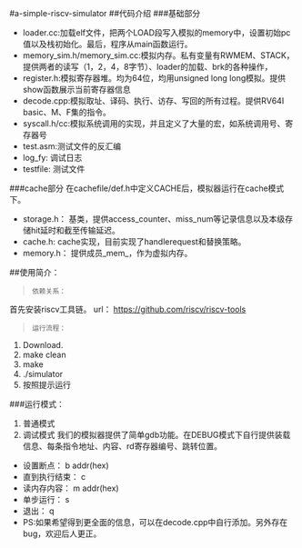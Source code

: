 #a-simple-riscv-simulator
##代码介绍
###基础部分
* loader.cc:加载elf文件，把两个LOAD段写入模拟的memory中，设置初始pc值以及栈初始化。最后，程序从main函数运行。
* memory_sim.h/memory_sim.cc:模拟内存。私有变量有RWMEM、STACK，提供两者的读写（1，2，4，8字节）、loader的加载、brk的各种操作，
* register.h:模拟寄存器堆。均为64位，均用unsigned long long模拟。提供show函数展示当前寄存器信息
* decode.cpp:模拟取址、译码、执行、访存、写回的所有过程。提供RV64I basic、M、F集的指令。
* syscall.h/cc:模拟系统调用的实现，并且定义了大量的宏，如系统调用号、寄存器号
* test.asm:测试文件的反汇编
* log_fy: 调试日志
* testfile: 测试文件

###cache部分
在cachefile/def.h中定义CACHE后，模拟器运行在cache模式下。
* storage.h： 基类，提供access_counter、miss_num等记录信息以及本级存储hit延时和截至传输延迟。
* cache.h: cache实现，目前实现了handlerequest和替换策略。
* memory.h： 提供成员_mem_，作为虚拟内存。

##使用简介：
>     依赖关系：
首先安装riscv工具链。
url： https://github.com/riscv/riscv-tools

>     运行流程：
1. Download.
2. make clean
3. make
4. ./simulator
5. 按照提示运行

###运行模式：
1. 普通模式
2. 调试模式
我们的模拟器提供了简单gdb功能。在DEBUG模式下自行提供装载信息、每条指令地址、内容、rd寄存器编号、跳转位置。
* 设置断点： b addr(hex)
* 直到执行结束： c
* 读内存内容： m addr(hex)
* 单步运行： s
* 退出： q
* PS:如果希望得到更全面的信息，可以在decode.cpp中自行添加。另外存在bug，欢迎后人更正。


